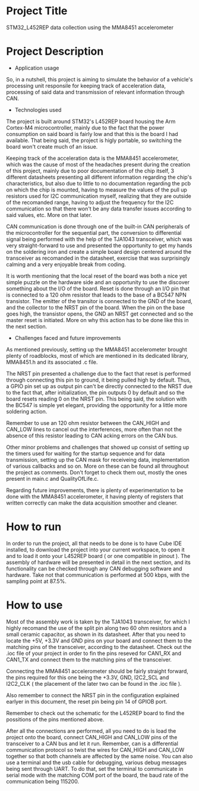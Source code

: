 
# Project Title

 STM32_L452REP data collection using the MMA8451 accelerometer

# Project Description

- Application usage

So, in a nutshell, this project is aiming to simulate the behavior of a vehicle's processing unit responsile for keeping track of acceleration data, processing of said data and transmission of relevant information through CAN.

- Technologies used

The project is built around STM32's L452REP board housing the Arm Cortex-M4 microcontroller, mainly due to the fact that the power consumption on said board is fairly low and that this is the board I had available. That being said, the project is higly portable, so switching the board won't create much of an issue.

Keeping track of the acceleration data is the MMA8451 accelerometer, which was the cause of most of the headaches present during the creation of this project, mainly due to poor documentation of the chip itself, 3 different datasheets presenting all different information regarding the chip's characteristics, but also due to little to no documentation regarding the pcb on which the chip is mounted, having to measure the values of the pull up resistors used for I2C communication myself, realizing that they are outside of the recomanded range, having to adjust the frequency for the I2C communication so that there won't be any data transfer issues according to said values, etc. More on that later.

CAN communication is done through one of the built-in CAN peripherals of the microcontroller for the sequential part, the conversion to differential signal being performed with the help of the TJA1043 transceiver, which was very straight-forward to use and presented the opportunity to get my hands on the soldering iron and create a simple board design centered around the transceiver as recomanded in the datasheet, exercise that was surprisingly calming and a very enjoyable break from coding.

It is worth mentioning that the local reset of the board was both a nice yet simple puzzle on the hardware side and an opportunity to use the discover something about the I/O of the board. Reset is done through an I/O pin that is connected to a 120 ohm resistor that leads to the base of a BC547 NPN transistor. The emitter of the transitor is connected to the GND of the board, and the collector to the NRST pin of the board. When the pin on the base goes high, the transistor opens, the GND an NRST get connected and so the master reset is initiated. More on why this action has to be done like this in the next section.

- Challenges faced and future improvements
 
As mentioned previously, setting up the MMA8451 accelerometer brought plenty of roadblocks, most of which are mentioned in its dedicated library, MMA8451.h and its associated .c file. 

The NRST pin presented a challenge due to the fact that reset is performed through connecting this pin to ground, it being pulled high by default. Thus, a GPIO pin set up as output pin can't be directly connected to the NRST due to the fact that, after initialization, the pin outputs 0 by default and so the board resets reading 0 on the NRST pin. This being said, the solution with the BC547 is simple yet elegant, providing the opportunity for a little more soldering action.

Remember to use an 120 ohm resistor between the CAN_HIGH and CAN_LOW lines to cancel out the interferences, more often than not the absence of this resistor leading to CAN acking errors on the CAN bus.

Other minor problems and challenges that showed up consist of setting up the timers used for waiting for the startup sequence and for data transmission, setting up the CAN mask for receiveing data, implementation of various callbacks and so on. More on these can be found all throughout the project as comments. Don't forget to check them out, mostly the ones present in main.c and QualityOfLife.c.

Regarding future improvements, there is plenty of experimentation to be done with the MMA8451 accelerometer, it having plenty of registers that written correctly can make the data acquisition smoother and cleaner.

# How to run

In order to run the project, all that needs to be done is to have Cube IDE installed, to download the project into your current workspace, to open it and to load it onto your L452REP board ( or one compatible in pinout ). The assembly of hardware will be presented in detail in the next section, and its functionality can be checked through any CAN debugging software and hardware. Take not that communication is performed at 500 kbps, with the sampling point at 87.5%. 

# How to use

Most of the assembly work is taken by the TJA1043 transceiver, for which I highly recomand the use of the split pin along two 60 ohm resistors and a small ceramic capacitor, as shown in its datasheet. After that you need to locate the +5V, +3.3V and GND pins on your board and connect them to the matching pins of the transceiver, according to the datasheet. Check out the .ioc file of your project in order to fin the pins reseved for CAN1_RX and CAN1_TX and connect them to the matching pins of the transceiver.

Connecting the MMA8451 accelerometer should be fairly straight forward, the pins required for this one being the +3.3V, GND, I2C2_SCL and I2C2_CLK ( the placement of the later two can be found in the .ioc file ).

Also remember to connect the NRST pin in the configuration explained earlyer in this document, the reset pin being pin 14 of GPIOB port.

Remember to check out the schematic for the L452REP board to find the possitions of the pins mentioned above.

After all the connections are performed, all you need to do is load the project onto the board, connect CAN_HIGH and CAN_LOW pins of the transceiver to a CAN bus and let it run. Remember, can is a differential communication protocol so twist the wires for CAN_HIGH and CAN_LOW together so that both channels are affected by the same noise. You can also use a terminal and the usb cable for debugging, various debug messages being sent through UART. To do that, set the terminal to communicate in serial mode with the matching COM port of the board, the baud rate of the communication being 115200.